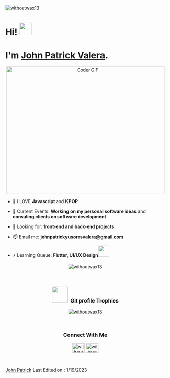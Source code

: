 <p align="left"> <img src="https://komarev.com/ghpvc/?username=withoutwax13&label=Profile%20views&color=0e75b6&style=flat" alt="withoutwax13" /> </p>

<h1>Hi! <img src="https://github.com/TheDudeThatCode/TheDudeThatCode/blob/master/Assets/Hi.gif" width="38px"></h1>
<h1>I'm <a href='http://withoutwax13.github.io/'>John Patrick Valera</a>.</h1>

<p align="center">
<a href="#"><img src="https://media.giphy.com/media/SWoSkN6DxTszqIKEqv/giphy.gif" alt="Coder GIF" width="500" height="400"></a>
</p>

- 🌱 I LOVE **Javascript** and **KPOP**

- 🔭 Current Events: **Working on my personal software ideas** and **consuling clients on software development**

- 👯 Looking for: **front-end and back-end projects**

- 📫 Email me: **johnpatrickyusoresvalera@gmail.com**

- ⚡ Learning Queue: **Flutter, UI/UX Design**<img src="https://media.giphy.com/media/m6OomwWCojfS8/giphy.gif" width="34">

<p align='center'>
  <img align="center" src="https://github-readme-streak-stats.herokuapp.com/?user=withoutwax13&show_icons=true&title_color=fff&icon_color=79ff97&text_color=efefef&bg_color=24292e" alt="withoutwax13" />
</p>

<br>
<div align="center">
<h3><b>  <img src="https://media.giphy.com/media/QaMcXSekUWx7aogAUr/giphy.gif" width="50"/>&nbsp; Git profile Trophies</b></h3>
</div>
<div align="center">
 <p align="center"> <a href="https://github.com/ryo-ma/github-profile-trophy"><img src="https://github-profile-trophy.vercel.app/?username=withoutwax13" alt="withoutwax13" /></a> </p>
</div>

<br>
<div align="center">
<h3><b>Connect With Me</b></h3>
</div>
<p align="center">
<a href="https://www.instagram.com/_jpv_kkura/" target="blank"><img align="center" src="https://raw.githubusercontent.com/rahuldkjain/github-profile-readme-generator/master/src/images/icons/Social/instagram.svg" alt="withoutwax13" height="30" width="40" /></a>
<a href="https://linkedin.com/in/johnpatrickvalera/" target="blank"><img align="center" src="https://raw.githubusercontent.com/rahuldkjain/github-profile-readme-generator/master/src/images/icons/Social/linked-in-alt.svg" alt="withoutwax13" height="30" width="40" /></a>
</p>
<br>

[John Patrick](https://github.com/withoutwax13)
Last Edited on : 1/19/2023
